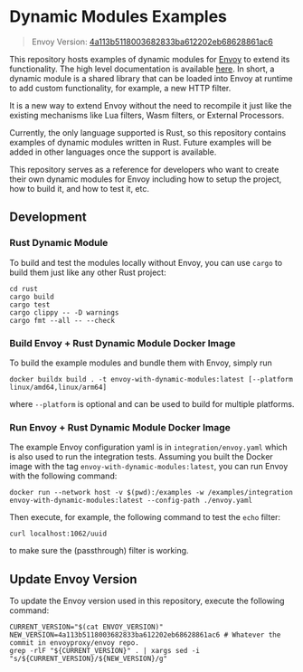 # Dynamic Modules Examples

> Envoy Version: [4a113b5118003682833ba612202eb68628861ac6]

This repository hosts examples of dynamic modules for [Envoy] to extend its functionality.
The high level documentation is available [here][High Level Doc]. In short, a dynamic module is a shared library
that can be loaded into Envoy at runtime to add custom functionality, for example, a new HTTP filter.

It is a new way to extend Envoy without the need to recompile it just like the existing mechanisms
like Lua filters, Wasm filters, or External Processors.

Currently, the only language supported is Rust, so this repository contains examples of dynamic modules written in Rust.
Future examples will be added in other languages once the support is available.

This repository serves as a reference for developers who want to create their own dynamic modules for Envoy including
how to setup the project, how to build it, and how to test it, etc.

## Development

### Rust Dynamic Module

To build and test the modules locally without Envoy, you can use `cargo` to build them just like any other Rust project:

```
cd rust
cargo build
cargo test
cargo clippy -- -D warnings
cargo fmt --all -- --check
```

### Build Envoy + Rust Dynamic Module Docker Image

To build the example modules and bundle them with Envoy, simply run

```
docker buildx build . -t envoy-with-dynamic-modules:latest [--platform linux/amd64,linux/arm64]
```

where `--platform` is optional and can be used to build for multiple platforms.

### Run Envoy + Rust Dynamic Module Docker Image

The example Envoy configuration yaml is in `integration/envoy.yaml` which is also used
to run the integration tests. Assuming you built the Docker image with the tag `envoy-with-dynamic-modules:latest`, you can run Envoy with the following command:

```
docker run --network host -v $(pwd):/examples -w /examples/integration envoy-with-dynamic-modules:latest --config-path ./envoy.yaml
```

Then execute, for example, the following command to test the `echo` filter:

```
curl localhost:1062/uuid
```

to make sure the (passthrough) filter is working.


## Update Envoy Version

To update the Envoy version used in this repository, execute the following command:

```
CURRENT_VERSION="$(cat ENVOY_VERSION)"
NEW_VERSION=4a113b5118003682833ba612202eb68628861ac6 # Whatever the commit in envoyproxy/envoy repo.
grep -rlF "${CURRENT_VERSION}" . | xargs sed -i "s/${CURRENT_VERSION}/${NEW_VERSION}/g"
```

[4a113b5118003682833ba612202eb68628861ac6]: https://github.com/envoyproxy/envoy/tree/4a113b5118003682833ba612202eb68628861ac6
[Envoy]: https://github.com/envoyproxy/envoy
[High Level Doc]: https://www.envoyproxy.io/docs/envoy/latest/intro/arch_overview/advanced/dynamic_modules
